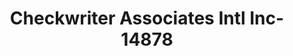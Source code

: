 ---
f_zip-code: 63042
f_state-code: MO
title: Checkwriter Associates Intl Inc-14878
f_phone: 314-731-3335
f_city-only: Hazelwood
f_address: 320 Brookes Drive Hazelwood
f_location-unique-id: '14878'
slug: checkwriter-associates-intl-inc-14878
updated-on: '2024-05-30T13:46:58.046Z'
created-on: '2024-05-30T13:36:59.803Z'
published-on: '2024-05-30T13:54:32.469Z'
f_city-state: cms/city/hazelwood-mo.md
f_company: cms/company/checkwriter-associates-intl-inc.md
f_state: cms/state/missouri.md
layout: '[payday-loan].html'
tags: payday-loan
---